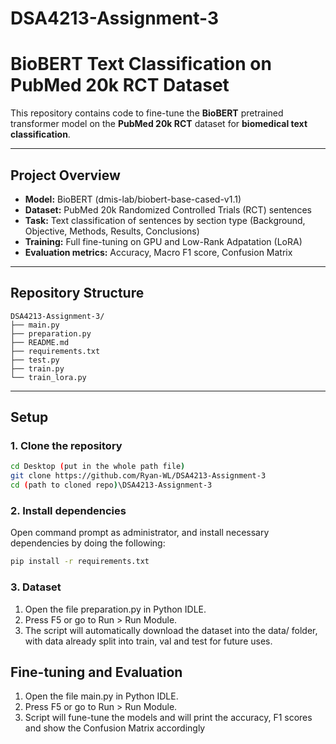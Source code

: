 # DSA4213-Assignment-3

# BioBERT Text Classification on PubMed 20k RCT Dataset

This repository contains code to fine-tune the **BioBERT** pretrained transformer model on the **PubMed 20k RCT** dataset for **biomedical text classification**.

---

## Project Overview

- **Model:** BioBERT (dmis-lab/biobert-base-cased-v1.1)
- **Dataset:** PubMed 20k Randomized Controlled Trials (RCT) sentences
- **Task:** Text classification of sentences by section type (Background, Objective, Methods, Results, Conclusions)
- **Training:** Full fine-tuning on GPU and Low-Rank Adpatation (LoRA)
- **Evaluation metrics:** Accuracy, Macro F1 score, Confusion Matrix

---

## Repository Structure
``` shell
DSA4213-Assignment-3/
├── main.py
├── preparation.py
├── README.md
├── requirements.txt
├── test.py
├── train.py
└── train_lora.py
```

---

## Setup

### 1. Clone the repository

```bash
cd Desktop (put in the whole path file)
git clone https://github.com/Ryan-WL/DSA4213-Assignment-3
cd (path to cloned repo)\DSA4213-Assignment-3
```
### 2. Install dependencies
Open command prompt as administrator, and install necessary dependencies by doing the following:
```bash
pip install -r requirements.txt
```
### 3. Dataset
1. Open the file preparation.py in Python IDLE.
2. Press F5 or go to Run > Run Module.
3. The script will automatically download the dataset into the data/ folder, with data already split into train, val and test for future uses.

## Fine-tuning and Evaluation
1. Open the file main.py in Python IDLE.
2. Press F5 or go to Run > Run Module.
3. Script will fune-tune the models and will print the accuracy, F1 scores and show the Confusion Matrix accordingly
